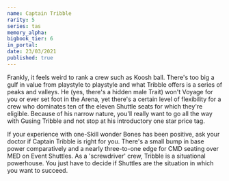 ```yaml
---
name: Captain Tribble
rarity: 5
series: tas
memory_alpha:
bigbook_tier: 6
in_portal:
date: 23/03/2021
published: true
---
```


Frankly, it feels weird to rank a crew such as Koosh ball. There's too big a gulf in value from playstyle to playstyle and what Tribble offers is a series of peaks and valleys. He (yes, there's a hidden male Trait) won't Voyage for you or ever set foot in the Arena, yet there's a certain level of flexibility for a crew who dominates ten of the eleven Shuttle seats for which they're eligible. Because of his narrow nature, you'll really want to go all the way with Gusing Tribble and not stop at his introductory one star price tag. 

If your experience with one-Skill wonder Bones has been positive, ask your doctor if Captain Tribble is right for you. There's a small bump in base power comparatively and a nearly three-to-one edge for CMD seating over MED on Event Shuttles. As a 'screwdriver' crew, Tribble is a situational powerhouse. You just have to decide if Shuttles are the situation in which you want to succeed.
